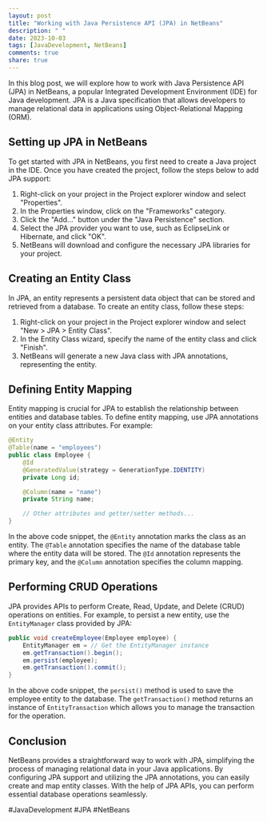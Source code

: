 ```yaml
---
layout: post
title: "Working with Java Persistence API (JPA) in NetBeans"
description: " "
date: 2023-10-03
tags: [JavaDevelopment, NetBeans]
comments: true
share: true
---
```

In this blog post, we will explore how to work with Java Persistence API (JPA) in NetBeans, a popular Integrated Development Environment (IDE) for Java development. JPA is a Java specification that allows developers to manage relational data in applications using Object-Relational Mapping (ORM).

## Setting up JPA in NetBeans
To get started with JPA in NetBeans, you first need to create a Java project in the IDE. Once you have created the project, follow the steps below to add JPA support:

1. Right-click on your project in the Project explorer window and select "Properties".
2. In the Properties window, click on the "Frameworks" category.
3. Click the "Add..." button under the "Java Persistence" section.
4. Select the JPA provider you want to use, such as EclipseLink or Hibernate, and click "OK".
5. NetBeans will download and configure the necessary JPA libraries for your project.

## Creating an Entity Class
In JPA, an entity represents a persistent data object that can be stored and retrieved from a database. To create an entity class, follow these steps:

1. Right-click on your project in the Project explorer window and select "New > JPA > Entity Class".
2. In the Entity Class wizard, specify the name of the entity class and click "Finish".
3. NetBeans will generate a new Java class with JPA annotations, representing the entity.

## Defining Entity Mapping
Entity mapping is crucial for JPA to establish the relationship between entities and database tables. To define entity mapping, use JPA annotations on your entity class attributes. For example:

```java
@Entity
@Table(name = "employees")
public class Employee {
    @Id
    @GeneratedValue(strategy = GenerationType.IDENTITY)
    private Long id;

    @Column(name = "name")
    private String name;

    // Other attributes and getter/setter methods...
}
```

In the above code snippet, the `@Entity` annotation marks the class as an entity. The `@Table` annotation specifies the name of the database table where the entity data will be stored. The `@Id` annotation represents the primary key, and the `@Column` annotation specifies the column mapping.

## Performing CRUD Operations
JPA provides APIs to perform Create, Read, Update, and Delete (CRUD) operations on entities. For example, to persist a new entity, use the `EntityManager` class provided by JPA:

```java
public void createEmployee(Employee employee) {
    EntityManager em = // Get the EntityManager instance
    em.getTransaction().begin();
    em.persist(employee);
    em.getTransaction().commit();
}
```

In the above code snippet, the `persist()` method is used to save the employee entity to the database. The `getTransaction()` method returns an instance of `EntityTransaction` which allows you to manage the transaction for the operation.

## Conclusion
NetBeans provides a straightforward way to work with JPA, simplifying the process of managing relational data in your Java applications. By configuring JPA support and utilizing the JPA annotations, you can easily create and map entity classes. With the help of JPA APIs, you can perform essential database operations seamlessly.

#JavaDevelopment #JPA #NetBeans